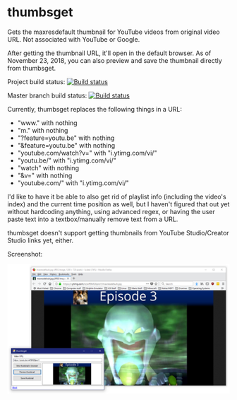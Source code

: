 # thumbsget
Gets the maxresdefault thumbnail for YouTube videos from original video URL. Not associated with YouTube or Google.

After getting the thumbnail URL, it'll open in the default browser. As of November 23, 2018, you can also preview and save the thumbnail directly from thumbsget.

Project build status: [![Build status](https://ci.appveyor.com/api/projects/status/7ojww314fwhcyyhd?svg=true)](https://ci.appveyor.com/project/DrewNaylor/thumbsget)

Master branch build status: [![Build status](https://ci.appveyor.com/api/projects/status/7ojww314fwhcyyhd/branch/master?svg=true)](https://ci.appveyor.com/project/DrewNaylor/thumbsget/branch/master)

Currently, thumbsget replaces the following things in a URL:
- "www." with nothing
- "m." with nothing
- "?feature=youtu.be" with nothing
- "&feature=youtu.be" with nothing
- "youtube.com/watch?v=" with "i.ytimg.com/vi/"
- "youtu.be/" with "i.ytimg.com/vi/"
- "watch" with nothing
- "&v=" with nothing
- "youtube.com/" with "i.ytimg.com/vi/"

I'd like to have it be able to also get rid of playlist info (including the video's index) and the current time position as well, but I haven't figured that out yet without hardcoding anything, using advanced regex, or having the user paste text into a textbox/manually remove text from a URL.

thumbsget doesn't support getting thumbnails from YouTube Studio/Creator Studio links yet, either.

Screenshot:

![](/docs/images/thumbsget-with-thumbnail-in-firefox-and-preview.png?raw=true)
